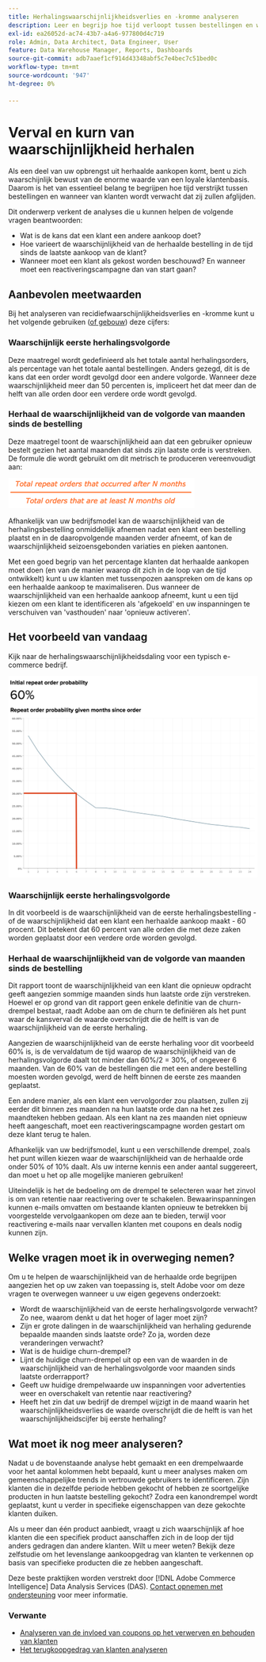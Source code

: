 ```yaml
---
title: Herhalingswaarschijnlijkheidsverlies en -kromme analyseren
description: Leer en begrijp hoe tijd verloopt tussen bestellingen en wanneer klanten naar verwachting zullen afkoelen.
exl-id: ea26052d-ac74-43b7-a4a6-977800d4c719
role: Admin, Data Architect, Data Engineer, User
feature: Data Warehouse Manager, Reports, Dashboards
source-git-commit: adb7aaef1cf914d43348abf5c7e4bec7c51bed0c
workflow-type: tm+mt
source-wordcount: '947'
ht-degree: 0%

---
```


# Verval en kurn van waarschijnlijkheid herhalen

Als een deel van uw opbrengst uit herhaalde aankopen komt, bent u zich waarschijnlijk bewust van de enorme waarde van een loyale klantenbasis. Daarom is het van essentieel belang te begrijpen hoe tijd verstrijkt tussen bestellingen en wanneer van klanten wordt verwacht dat zij zullen afglijden.

Dit onderwerp verkent de analyses die u kunnen helpen de volgende vragen beantwoorden:

* Wat is de kans dat een klant een andere aankoop doet?
* Hoe varieert de waarschijnlijkheid van de herhaalde bestelling in de tijd sinds de laatste aankoop van de klant?
* Wanneer moet een klant als gekost worden beschouwd? En wanneer moet een reactiveringscampagne dan van start gaan?

## Aanbevolen meetwaarden

Bij het analyseren van recidiefwaarschijnlijkheidsverlies en -kromme kunt u het volgende gebruiken ([of gebouw](../../data-user/reports/ess-manage-data-metrics.md)) deze cijfers:

### Waarschijnlijk eerste herhalingsvolgorde

Deze maatregel wordt gedefinieerd als het totale aantal herhalingsorders, als percentage van het totale aantal bestellingen. Anders gezegd, dit is de kans dat een order wordt gevolgd door een andere volgorde. Wanneer deze waarschijnlijkheid meer dan 50 percenten is, impliceert het dat meer dan de helft van alle orden door een verdere orde wordt gevolgd.

### Herhaal de waarschijnlijkheid van de volgorde van maanden sinds de bestelling

Deze maatregel toont de waarschijnlijkheid aan dat een gebruiker opnieuw bestelt gezien het aantal maanden dat sinds zijn laatste orde is verstreken. De formule die wordt gebruikt om dit metrisch te produceren vereenvoudigt aan:

![Herhalingskansingsformule](../../assets/Repeat_probability_formula.png)

Afhankelijk van uw bedrijfsmodel kan de waarschijnlijkheid van de herhalingsbestelling onmiddellijk afnemen nadat een klant een bestelling plaatst en in de daaropvolgende maanden verder afneemt, of kan de waarschijnlijkheid seizoensgebonden variaties en pieken aantonen.

Met een goed begrip van het percentage klanten dat herhaalde aankopen moet doen (en van de manier waarop dit zich in de loop van de tijd ontwikkelt) kunt u uw klanten met tussenpozen aanspreken om de kans op een herhaalde aankoop te maximaliseren. Dus wanneer de waarschijnlijkheid van een herhaalde aankoop afneemt, kunt u een tijd kiezen om een klant te identificeren als &#39;afgekoeld&#39; en uw inspanningen te verschuiven van &#39;vasthouden&#39; naar &#39;opnieuw activeren&#39;.

## Het voorbeeld van vandaag

Kijk naar de herhalingswaarschijnlijkheidsdaling voor een typisch e-commerce bedrijf.

![Met de waarschijnlijkheid van een eerste herhalingsvolgorde wordt de volgorde in maanden sinds de order herhaald.](../../assets/Order_probability_reports.png)

### Waarschijnlijk eerste herhalingsvolgorde

In dit voorbeeld is de waarschijnlijkheid van de eerste herhalingsbestelling - of de waarschijnlijkheid dat een klant een herhaalde aankoop maakt - 60 procent. Dit betekent dat 60 percent van alle orden die met deze zaken worden geplaatst door een verdere orde worden gevolgd.

### Herhaal de waarschijnlijkheid van de volgorde van maanden sinds de bestelling

Dit rapport toont de waarschijnlijkheid van een klant die opnieuw opdracht geeft aangezien sommige maanden sinds hun laatste orde zijn verstreken. Hoewel er op grond van dit rapport geen enkele definitie van de churn-drempel bestaat, raadt Adobe aan om de churn te definiëren als het punt waar de kansverval de waarde overschrijdt die de helft is van de waarschijnlijkheid van de eerste herhaling.

Aangezien de waarschijnlijkheid van de eerste herhaling voor dit voorbeeld 60% is, is de vervaldatum de tijd waarop de waarschijnlijkheid van de herhalingsvolgorde daalt tot minder dan 60%/2 = 30%, of ongeveer 6 maanden. Van de 60% van de bestellingen die met een andere bestelling moesten worden gevolgd, werd de helft binnen de eerste zes maanden geplaatst.

Een andere manier, als een klant een vervolgorder zou plaatsen, zullen zij eerder dit binnen zes maanden na hun laatste orde dan na het zes maandteken hebben gedaan. Als een klant na zes maanden niet opnieuw heeft aangeschaft, moet een reactiveringscampagne worden gestart om deze klant terug te halen.

Afhankelijk van uw bedrijfsmodel, kunt u een verschillende drempel, zoals het punt willen kiezen waar de waarschijnlijkheid van de herhaalde orde onder 50% of 10% daalt. Als uw interne kennis een ander aantal suggereert, dan moet u het op alle mogelijke manieren gebruiken!

Uiteindelijk is het de bedoeling om de drempel te selecteren waar het zinvol is om van retentie naar reactivering over te schakelen. Bewaarinspanningen kunnen e-mails omvatten om bestaande klanten opnieuw te betrekken bij voorgestelde vervolgaankopen om deze aan te bieden, terwijl voor reactivering e-mails naar vervallen klanten met coupons en deals nodig kunnen zijn.

## Welke vragen moet ik in overweging nemen?

Om u te helpen de waarschijnlijkheid van de herhaalde orde begrijpen aangezien het op uw zaken van toepassing is, stelt Adobe voor om deze vragen te overwegen wanneer u uw eigen gegevens onderzoekt:

* Wordt de waarschijnlijkheid van de eerste herhalingsvolgorde verwacht? Zo nee, waarom denkt u dat het hoger of lager moet zijn?
* Zijn er grote dalingen in de waarschijnlijkheid van herhaling gedurende bepaalde maanden sinds laatste orde? Zo ja, worden deze veranderingen verwacht?
* Wat is de huidige churn-drempel?
* Lijnt de huidige churn-drempel uit op een van de waarden in de waarschijnlijkheid van de herhalingsvolgorde voor maanden sinds laatste orderrapport?
* Geeft uw huidige drempelwaarde uw inspanningen voor advertenties weer en overschakelt van retentie naar reactivering?
* Heeft het zin dat uw bedrijf de drempel wijzigt in de maand waarin het waarschijnlijkheidsverlies de waarde overschrijdt die de helft is van het waarschijnlijkheidscijfer bij eerste herhaling?

## Wat moet ik nog meer analyseren?

Nadat u de bovenstaande analyse hebt gemaakt en een drempelwaarde voor het aantal kolommen hebt bepaald, kunt u meer analyses maken om gemeenschappelijke trends in vertrouwde gebruikers te identificeren. Zijn klanten die in dezelfde periode hebben gekocht of hebben ze soortgelijke producten in hun laatste bestelling gekocht? Zodra een kanondrempel wordt geplaatst, kunt u verder in specifieke eigenschappen van deze gekochte klanten duiken.

Als u meer dan één product aanbiedt, vraagt u zich waarschijnlijk af hoe klanten die een specifiek product aanschaffen zich in de loop der tijd anders gedragen dan andere klanten. Wilt u meer weten? Bekijk deze zelfstudie om het levenslange aankoopgedrag van klanten te verkennen op basis van specifieke producten die ze hebben aangeschaft.

Deze beste praktijken worden verstrekt door [!DNL Adobe Commerce Intelligence] Data Analysis Services (DAS). [Contact opnemen met ondersteuning](https://experienceleague.adobe.com/docs/commerce-knowledge-base/kb/troubleshooting/miscellaneous/mbi-service-policies.html) voor meer informatie.

### Verwante

* [Analyseren van de invloed van coupons op het verwerven en behouden van klanten](../analysis/coupon-impact.md)
* [Het terugkoopgedrag van klanten analyseren](../analysis/repurchase-behavior.md)
